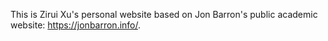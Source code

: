 This is Zirui Xu's personal website based on Jon Barron's public academic website: https://jonbarron.info/. 
